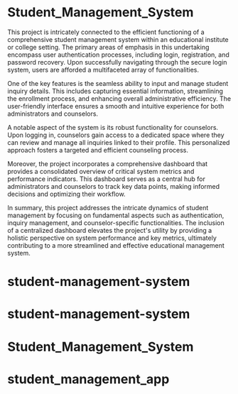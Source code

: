 # Student_Management_System
This project is intricately connected to the efficient functioning of a comprehensive student management system within an educational institute or college setting. The primary areas of emphasis in this undertaking encompass user authentication processes, including login, registration, and password recovery. Upon successfully navigating through the secure login system, users are afforded a multifaceted array of functionalities.

One of the key features is the seamless ability to input and manage student inquiry details. This includes capturing essential information, streamlining the enrollment process, and enhancing overall administrative efficiency. The user-friendly interface ensures a smooth and intuitive experience for both administrators and counselors.

A notable aspect of the system is its robust functionality for counselors. Upon logging in, counselors gain access to a dedicated space where they can review and manage all inquiries linked to their profile. This personalized approach fosters a targeted and efficient counseling process.

Moreover, the project incorporates a comprehensive dashboard that provides a consolidated overview of critical system metrics and performance indicators. This dashboard serves as a central hub for administrators and counselors to track key data points, making informed decisions and optimizing their workflow.

In summary, this project addresses the intricate dynamics of student management by focusing on fundamental aspects such as authentication, inquiry management, and counselor-specific functionalities. The inclusion of a centralized dashboard elevates the project's utility by providing a holistic perspective on system performance and key metrics, ultimately contributing to a more streamlined and effective educational management system.
# student-management-system
# student-management-system
# Student_Management_System
# student_management_app
